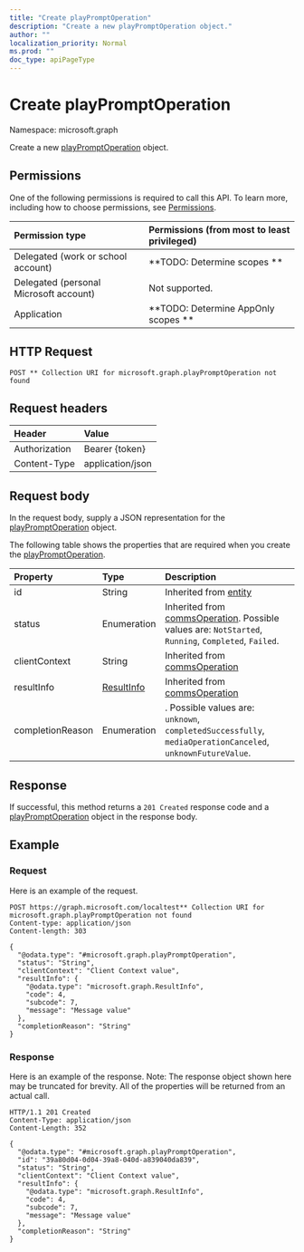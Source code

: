 ```yaml
---
title: "Create playPromptOperation"
description: "Create a new playPromptOperation object."
author: ""
localization_priority: Normal
ms.prod: ""
doc_type: apiPageType
---
```


# Create playPromptOperation

Namespace: microsoft.graph

Create a new [playPromptOperation](../resources/playpromptoperation.md) object.

## Permissions
One of the following permissions is required to call this API. To learn more, including how to choose permissions, see [Permissions](/concepts/permissions-reference.md).

|Permission type|Permissions (from most to least privileged)|
|:---|:---|
|Delegated (work or school account)|**TODO: Determine scopes **|
|Delegated (personal Microsoft account)|Not supported.|
|Application|**TODO: Determine AppOnly scopes **|

## HTTP Request
<!-- {
  "blockType": "ignored"
}
-->
``` http
POST ** Collection URI for microsoft.graph.playPromptOperation not found
```

## Request headers
|Header|Value|
|:---|:---|
|Authorization|Bearer {token}|
|Content-Type|application/json|

## Request body
In the request body, supply a JSON representation for the [playPromptOperation](../resources/playpromptoperation.md) object.

The following table shows the properties that are required when you create the [playPromptOperation](../resources/playpromptoperation.md).

|Property|Type|Description|
|:---|:---|:---|
|id|String| Inherited from [entity](../resources/entity.md)|
|status|Enumeration| Inherited from [commsOperation](../resources/commsoperation.md). Possible values are: `NotStarted`, `Running`, `Completed`, `Failed`.|
|clientContext|String| Inherited from [commsOperation](../resources/commsoperation.md)|
|resultInfo|[ResultInfo](../resources/resultinfo.md)| Inherited from [commsOperation](../resources/commsoperation.md)|
|completionReason|Enumeration|. Possible values are: `unknown`, `completedSuccessfully`, `mediaOperationCanceled`, `unknownFutureValue`.|



## Response
If successful, this method returns a `201 Created` response code and a [playPromptOperation](../resources/playpromptoperation.md) object in the response body.

## Example

### Request
Here is an example of the request.
<!-- {
  "blockType": "request",
  "name": "create_playpromptoperation_from_"
}
-->
``` http
POST https://graph.microsoft.com/localtest** Collection URI for microsoft.graph.playPromptOperation not found
Content-type: application/json
Content-length: 303

{
  "@odata.type": "#microsoft.graph.playPromptOperation",
  "status": "String",
  "clientContext": "Client Context value",
  "resultInfo": {
    "@odata.type": "microsoft.graph.ResultInfo",
    "code": 4,
    "subcode": 7,
    "message": "Message value"
  },
  "completionReason": "String"
}
```

### Response
Here is an example of the response. Note: The response object shown here may be truncated for brevity. All of the properties will be returned from an actual call.
<!-- {
  "blockType": "response",
  "truncated": true,
  "@odata.type": "microsoft.graph.playpromptoperation"
}
-->
``` http
HTTP/1.1 201 Created
Content-Type: application/json
Content-Length: 352

{
  "@odata.type": "#microsoft.graph.playPromptOperation",
  "id": "39a80d04-0d04-39a8-040d-a839040da839",
  "status": "String",
  "clientContext": "Client Context value",
  "resultInfo": {
    "@odata.type": "microsoft.graph.ResultInfo",
    "code": 4,
    "subcode": 7,
    "message": "Message value"
  },
  "completionReason": "String"
}
```

